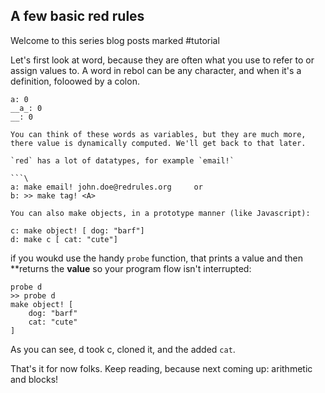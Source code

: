 ## A few basic red rules

Welcome to this series blog posts marked #tutorial

Let's first look at word, because they are often what you use to refer to or assign values to. A word in rebol can be any character, and when it's a definition, foloowed by a colon.

```
a: 0
__a_: 0
__: 0

You can think of these words as variables, but they are much more, there value is dynamically computed. We'll get back to that later.

`red` has a lot of datatypes, for example `email!`

```\
a: make email! john.doe@redrules.org     or
b: >> make tag! <A>

You can also make objects, in a prototype manner (like Javascript):

c: make object! [ dog: "barf"]
d: make c [ cat: "cute"]
```
if you woukd use the handy `probe` function, that prints a value and then **returns the **value** so your program flow isn't interrupted:
```
probe d
>> probe d
make object! [
    dog: "barf"
    cat: "cute"
]
```

As you can see, d took c, cloned it, and the added `cat`.

That's it for now folks. Keep reading, because next coming up:
arithmetic and blocks!
